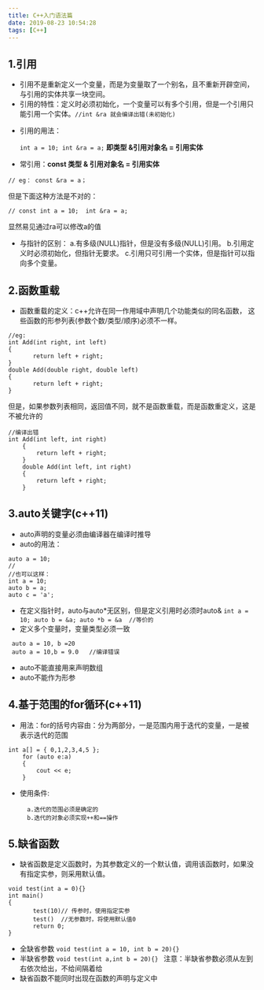 ```yaml
---
title: C++入门语法篇
date: 2019-08-23 10:54:28
tags: [C++]
---
```


## 1.引用
- 引用不是重新定义一个变量，而是为变量取了一个别名，且不重新开辟空间，与引用的实体共享一块空间。
- 引用的特性：定义时必须初始化，一个变量可以有多个引用，但是一个引用只能引用一个实体。`//int &ra 就会编译出错(未初始化)`
<!--more-->
- 引用的用法：

  ``
int a = 10;
int &ra = a;
``
**即类型 &引用对象名 = 引用实体**
- 常引用：**const 类型 & 引用对象名 = 引用实体**
   
```
// eg： const &ra = a；
```
   但是下面这种方法是不对的：
   

```
// const int a = 10;  int &ra = a;
```
显然易见通过ra可以修改a的值

- 与指针的区别：
a.有多级(NULL)指针，但是没有多级(NULL)引用。
b.引用定义时必须初始化，但指针无要求。
c.引用只可引用一个实体，但是指针可以指向多个变量。

## 2.函数重载
- 函数重载的定义：c++允许在同一作用域中声明几个功能类似的同名函数， 
               这些函数的形参列表(参数个数/类型/顺序)必须不一样。
           

```
//eg:
int Add(int right, int left)
{
       return left + right;
}
double Add(double right, double left)
{
       return left + right;
}
```
但是，如果参数列表相同，返回值不同，就不是函数重载，而是函数重定义，这是不被允许的

```
//编译出错
int Add(int left, int right)
	{
		return left + right;
	}
	double Add(int left, int right)
	{
		return left + right;
	}
```

## 3.auto关键字(c++11)
- auto声明的变量必须由编译器在编译时推导
- auto的用法：

```
auto a = 10;
//
//也可以这样：
int a = 10;
auto b = a;
auto c = 'a';
```
- 在定义指针时，auto与auto*无区别，但是定义引用时必须时auto&
``
int a = 10; auto b = &a; auto *b = &a  //等价的
``
- 定义多个变量时，变量类型必须一致

```
 auto a = 10, b =20
 auto a = 10,b = 9.0   //编译错误
```
- auto不能直接用来声明数组
- auto不能作为形参

## 4.基于范围的for循环(c++11)
- 用法：for的括号内容由：分为两部分，一是范围内用于迭代的变量，一是被表示迭代的范围

```
int a[] = { 0,1,2,3,4,5 };
	for (auto e:a)
	{
		cout << e;
	}
```
- 使用条件:

        a.迭代的范围必须是确定的
        b.迭代的对象必须实现++和==操作

## 5.缺省函数
- 缺省函数是定义函数时，为其参数定义的一个默认值，调用该函数时，如果没有指定实参，则采用默认值。

```
void test(int a = 0){}
int main()
{
       test(10)// 传参时，使用指定实参
       test()  //无参数时，将使用默认值0
       return 0;
}
```

- 全缺省参数
``
void test(int a = 10, int b = 20){}
``
- 半缺省参数
``void test(int a,int b = 20){}
``
注意：半缺省参数必须从左到右依次给出，不给间隔着给
- 缺省函数不能同时出现在函数的声明与定义中

